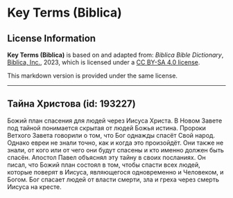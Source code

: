 # Key Terms (Biblica)

## License Information

**Key Terms (Biblica)** is based on and adapted from: _Biblica Bible Dictionary_, [Biblica, Inc.](https://www.biblica.com/), 2023, which is licensed under a [CC BY-SA 4.0 license](https://creativecommons.org/licenses/by-sa/4.0/legalcode.en).

This markdown version is provided under the same license.



--------------------------------

## Тайна Христова (id: 193227)

Божий план спасения для людей через Иисуса Христа. В Новом Завете под тайной понимается скрытая от людей Божья истина. Пророки Ветхого Завета говорили о том, что Бог однажды спасёт Свой народ. Однако евреи не знали точно, как и когда это произойдёт. Они также не знали, от кого или от чего они будут спасены и кто именно должен быть спасён. Апостол Павел объяснял эту тайну в своих посланиях. Он писал, что Божий план состоял в том, чтобы спасти всех людей, которые поверят в Иисуса, являющегося одновременно и Человеком, и Богом. Бог спасает людей от власти смерти, зла и греха через смерть Иисуса на кресте.


